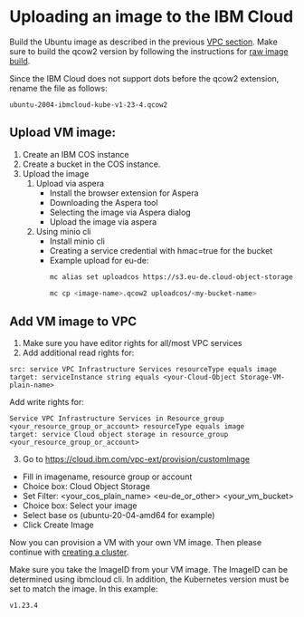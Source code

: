 # Uploading an image to the IBM Cloud

Build the Ubuntu image as described in the previous [VPC section](prerequisites.md).
Make sure to build the qcow2 version by following the instructions for [raw image build](https://image-builder.sigs.k8s.io/capi/providers/raw.html).

Since the IBM Cloud does not support dots before the qcow2 extension, rename the file as follows:
```console
ubuntu-2004-ibmcloud-kube-v1-23-4.qcow2
```

## Upload VM image:

1) Create an IBM COS instance
2) Create a bucket in the COS instance.
3) Upload the image
   1) Upload via aspera
        * Install the browser extension for Aspera
        * Downloading the Aspera tool
        * Selecting the image via Aspera dialog
        * Upload the image via aspera
   2) Using minio cli
        * Install minio cli
        *  Creating a service credential with hmac=true for the bucket
        * Example upload for eu-de:
            ```sh
            mc alias set uploadcos https://s3.eu-de.cloud-object-storage.appdomain.cloud <hmac access id> <hmac secret key>
            ```
            ```sh
            mc cp <image-name>.qcow2 uploadcos/<my-bucket-name>
            ```

## Add VM image to VPC

1) Make sure you have editor rights for all/most VPC services
2) Add additional read rights for:
```console
src: service VPC Infrastructure Services resourceType equals image
target: serviceInstance string equals <your-Cloud-Object Storage-VM-plain-name>
```

Add write rights for:
```console
Service VPC Infrastructure Services in Resource_group <your_resource_group_or_account> resourceType equals image
target: service Cloud object storage in resource_group <your_resource_group_or_account>
```

3) Go to https://cloud.ibm.com/vpc-ext/provision/customImage
  * Fill in imagename, resource group or account
  * Choice box: Cloud Object Storage
  * Set Filter: <your_cos_plain_name> <eu-de_or_other> <your_vm_bucket>
  * Choice box: Select your image
  * Select base os (ubuntu-20-04-amd64 for example)
  * Click Create Image

Now you can provision a VM with your own VM image.
Then please continue with
[creating a cluster](creating-a-cluster.md).

Make sure you take the ImageID from your VM image. The ImageID can be determined using ibmcloud cli. In addition, the Kubernetes version must be set to match the image. In this example:
```console
v1.23.4
```
